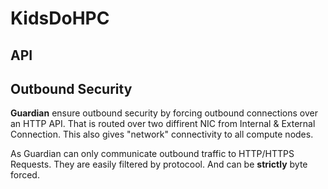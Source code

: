 # KidsDoHPC

## API

## Outbound Security

**Guardian** ensure outbound security by forcing outbound connections over an HTTP API.
That is routed over two diffirent NIC from Internal & External Connection. This also gives "network" connectivity to all compute nodes.

As Guardian can only communicate outbound traffic to HTTP/HTTPS Requests. They are easily filtered by protocool. And can be **strictly** byte forced.